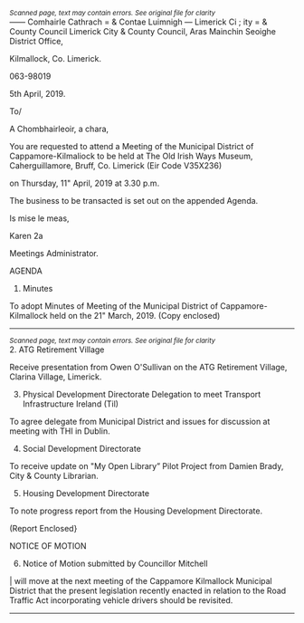 *<small>Scanned page, text may contain errors. See original file for clarity</small>*  
_—_— Comhairle Cathrach
= & Contae Luimnigh
— Limerick Ci ;
ity
= & County Council
Limerick City & County Council,
Aras Mainchin Seoighe District Office,

Kilmallock, Co. Limerick.

063-98019

5th April, 2019.

To/

A Chombhairleoir, a chara,

You are requested to attend a Meeting of the Municipal District of Cappamore-Kilmaliock to be
held at The Old Irish Ways Museum, Caherguillamore, Bruff, Co. Limerick (Eir Code V35X236)

on Thursday, 11" April, 2019 at 3.30 p.m.

The business to be transacted is set out on the appended Agenda.

Is mise le meas,

Karen 2a

Meetings Administrator.

AGENDA

1. Minutes

To adopt Minutes of Meeting of the Municipal District of Cappamore-Kilmallock held on
the 21" March, 2019.
(Copy enclosed)

---
*<small>Scanned page, text may contain errors. See original file for clarity</small>*  
2. ATG Retirement Village

Receive presentation from Owen O'Sullivan on the ATG Retirement Village, Clarina
Village, Limerick.

3. Physical Development Directorate
Delegation to meet Transport Infrastructure Ireland (Til)

To agree delegate from Municipal District and issues for discussion at meeting with THI in
Dublin.

4. Social Development Directorate

To receive update on "My Open Library” Pilot Project from Damien Brady, City &
County Librarian.

5. Housing Development Directorate

To note progress report from the Housing Development Directorate.

(Report Enclosed}

NOTICE OF MOTION

6. Notice of Motion submitted by Councillor Mitchell

| will move at the next meeting of the Cappamore Kilmallock Municipal District that the
present legislation recently enacted in relation to the Road Traffic Act incorporating
vehicle drivers should be revisited.

---
